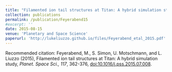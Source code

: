 ```yaml
---
title: "Filamented ion tail structures at Titan: A hybrid simulation study"
collection: publications
permalink: /publication/Feyerabend15
#excerpt: ''
date: 2015-08-15
venue: 'Planetary and Space Science'
paperurl: 'http://lukeliuzzo.github.io/files/Feyerabend_etal_2015.pdf'
---
```


Recommended citation: Feyerabend, M., S. Simon, U. Motschmann, and L. Liuzzo (2015), Filamented ion tail structures at Titan: A hybrid simulation study, <i>Planet. Space Sci., 117</i>, 362-376, [doi:10.1016/j.pss.2015.07.008](https://doi.org/10.1016/j.pss.2015.07.008).
